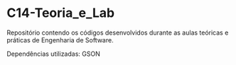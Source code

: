 # C14-Teoria_e_Lab
Repositório contendo os códigos desenvolvidos durante as aulas teóricas e práticas de Engenharia de Software.

Dependências utilizadas: GSON
